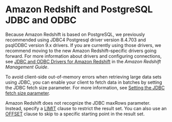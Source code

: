# Amazon Redshift and PostgreSQL JDBC and ODBC<a name="c_redshift-postgres-jdbc"></a>

 Because Amazon Redshift is based on PostgreSQL, we previously recommended using JDBC4 Postgresql driver version 8\.4\.703 and psqlODBC version 9\.x drivers\. If you are currently using those drivers, we recommend moving to the new Amazon Redshift–specific drivers going forward\. For more information about drivers and configuring connections, see [JDBC and ODBC Drivers for Amazon Redshift](https://docs.aws.amazon.com/redshift/latest/mgmt/configuring-connections.html#connecting-drivers) in the *Amazon Redshift Management Guide*\.

To avoid client\-side out\-of\-memory errors when retrieving large data sets using JDBC, you can enable your client to fetch data in batches by setting the JDBC fetch size parameter\. For more information, see [Setting the JDBC fetch size parameter](queries-troubleshooting.md#set-the-JDBC-fetch-size-parameter)\.

Amazon Redshift does not recognize the JDBC maxRows parameter\. Instead, specify a [LIMIT](r_ORDER_BY_clause.md#order-by-clause-limit) clause to restrict the result set\. You can also use an [OFFSET](r_ORDER_BY_clause.md#order-by-clause-offset) clause to skip to a specific starting point in the result set\.